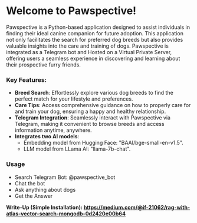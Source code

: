 # Welcome to Pawspective!
Pawspective is a Python-based application designed to assist individuals in finding their ideal canine companion for future adoption. This application not only facilitates the search for preferred dog breeds but also provides valuable insights into the care and training of dogs. Pawspective is integrated as a Telegram bot and Hosted on a Virtual Private Server, offering users a seamless experience in discovering and learning about their prospective furry friends.

### Key Features:
* <b>Breed Search</b>: Effortlessly explore various dog breeds to find the perfect match for your lifestyle and preferences.
* <b>Care Tips</b>: Access comprehensive guidance on how to properly care for and train your dog, ensuring a happy and healthy relationship.
* <b>Telegram Integration</b>: Seamlessly interact with Pawspective via Telegram, making it convenient to browse breeds and access information anytime, anywhere.
* <b>Integrates two AI models</b>:
  * Embedding model from Hugging Face: "BAAI/bge-small-en-v1.5".
  * LLM model from LLama AI: "llama-7b-chat".
 
### Usage
* Search Telegram Bot: @pawspective_bot
* Chat the bot
* Ask anything about dogs
* Get the Answer

<b>Write-Up (Simple Installation)<b>: https://medium.com/@if-21062/rag-with-atlas-vector-search-mongodb-0d2420e00b64


